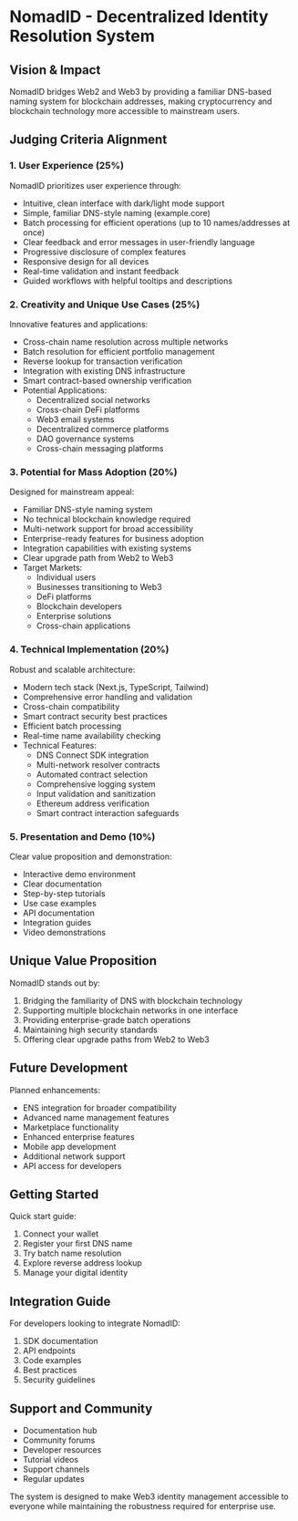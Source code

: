 # NomadID - Decentralized Identity Resolution System

## Vision & Impact
NomadID bridges Web2 and Web3 by providing a familiar DNS-based naming system for blockchain addresses, making cryptocurrency and blockchain technology more accessible to mainstream users.

## Judging Criteria Alignment

### 1. User Experience (25%)
NomadID prioritizes user experience through:
- Intuitive, clean interface with dark/light mode support
- Simple, familiar DNS-style naming (example.core)
- Batch processing for efficient operations (up to 10 names/addresses at once)
- Clear feedback and error messages in user-friendly language
- Progressive disclosure of complex features
- Responsive design for all devices
- Real-time validation and instant feedback
- Guided workflows with helpful tooltips and descriptions

### 2. Creativity and Unique Use Cases (25%)
Innovative features and applications:
- Cross-chain name resolution across multiple networks
- Batch resolution for efficient portfolio management
- Reverse lookup for transaction verification
- Integration with existing DNS infrastructure
- Smart contract-based ownership verification
- Potential Applications:
  * Decentralized social networks
  * Cross-chain DeFi platforms
  * Web3 email systems
  * Decentralized commerce platforms
  * DAO governance systems
  * Cross-chain messaging platforms

### 3. Potential for Mass Adoption (20%)
Designed for mainstream appeal:
- Familiar DNS-style naming system
- No technical blockchain knowledge required
- Multi-network support for broad accessibility
- Enterprise-ready features for business adoption
- Integration capabilities with existing systems
- Clear upgrade path from Web2 to Web3
- Target Markets:
  * Individual users
  * Businesses transitioning to Web3
  * DeFi platforms
  * Blockchain developers
  * Enterprise solutions
  * Cross-chain applications

### 4. Technical Implementation (20%)
Robust and scalable architecture:
- Modern tech stack (Next.js, TypeScript, Tailwind)
- Comprehensive error handling and validation
- Cross-chain compatibility
- Smart contract security best practices
- Efficient batch processing
- Real-time name availability checking
- Technical Features:
  * DNS Connect SDK integration
  * Multi-network resolver contracts
  * Automated contract selection
  * Comprehensive logging system
  * Input validation and sanitization
  * Ethereum address verification
  * Smart contract interaction safeguards

### 5. Presentation and Demo (10%)
Clear value proposition and demonstration:
- Interactive demo environment
- Clear documentation
- Step-by-step tutorials
- Use case examples
- API documentation
- Integration guides
- Video demonstrations

## Unique Value Proposition
NomadID stands out by:
1. Bridging the familiarity of DNS with blockchain technology
2. Supporting multiple blockchain networks in one interface
3. Providing enterprise-grade batch operations
4. Maintaining high security standards
5. Offering clear upgrade paths from Web2 to Web3

## Future Development
Planned enhancements:
- ENS integration for broader compatibility
- Advanced name management features
- Marketplace functionality
- Enhanced enterprise features
- Mobile app development
- Additional network support
- API access for developers

## Getting Started
Quick start guide:
1. Connect your wallet
2. Register your first DNS name
3. Try batch name resolution
4. Explore reverse address lookup
5. Manage your digital identity

## Integration Guide
For developers looking to integrate NomadID:
1. SDK documentation
2. API endpoints
3. Code examples
4. Best practices
5. Security guidelines

## Support and Community
- Documentation hub
- Community forums
- Developer resources
- Tutorial videos
- Support channels
- Regular updates

The system is designed to make Web3 identity management accessible to everyone while maintaining the robustness required for enterprise use. 